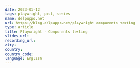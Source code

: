 ```yaml
---
date: 2023-01-12
tags: playwright, post, series
name: delpuppo.net
url: https://blog.delpuppo.net/playwright-components-testing
type: article
title: Playwright - Components testing
slides_url:
recording_url:
city:
country:
country_code:
language: English
---
```

